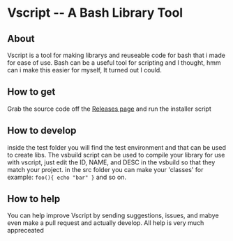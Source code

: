 # Vscript -- A Bash Library Tool

## About
Vscript is a tool for making librarys and reuseable code for bash that i made for ease of use.
Bash can be a useful tool for scripting and I thought, hmm can i make this easier for myself, It turned out I could.

## How to get
Grab the source code off the [Releases page](http://henry.vorax.org/git/PackageDevs/Vscript/releases) and run the installer script

## How to develop
inside the test folder you will find the test environment and that can be used
to create libs.
The vsbuild script can be used to compile your library for use with vscript, just edit the ID, NAME, and DESC in the vsbuild so that they match your project.
in the src folder you can make your 'classes' for example:
`foo(){
echo "bar"
}`
and so on.

## How to help
You can help improve Vscript by sending suggestions, issues, and mabye even make a pull request and actually develop. All help is very much appreceated
